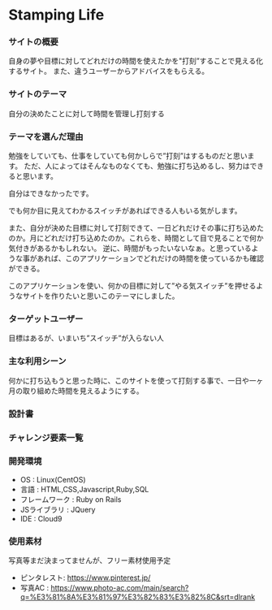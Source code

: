 # Stamping Life

### サイトの概要
自身の夢や目標に対してどれだけの時間を使えたかを"打刻”することで見える化するサイト。
また、違うユーザーからアドバイスをもらえる。

### サイトのテーマ
自分の決めたことに対して時間を管理し打刻する

### テーマを選んだ理由
勉強をしていても、仕事をしていても何かしらで”打刻”はするものだと思います。
ただ、人によってはそんなものなくても、勉強に打ち込めるし、努力はできると思います。

自分はできなかったです。

でも何か目に見えてわかるスイッチがあればできる人もいる気がします。

また、自分が決めた目標に対して打刻できて、一日どれだけその事に打ち込めたのか。月にどれだけ打ち込めたのか。これらを、時間として目で見ることで何か気付きがあるかもしれない。
逆に、時間がもったいないなぁ。と思っているような事があれば、このアプリケーションでどれだけの時間を使っているかも確認ができる。

このアプリケーションを使い、何かの目標に対して”やる気スイッチ”を押せるようなサイトを作りたいと思いこのテーマにしました。

### ターゲットユーザー
目標はあるが、いまいち”スイッチ”が入らない人

### 主な利用シーン
何かに打ち込もうと思った時に、このサイトを使って打刻する事で、一日や一ヶ月の取り組めた時間を見えるようにする。

### 設計書

### チャレンジ要素一覧

### 開発環境
- OS : Linux(CentOS)
- 言語 : HTML,CSS,Javascript,Ruby,SQL
- フレームワーク : Ruby on Rails
- JSライブラリ : JQuery
- IDE : Cloud9


### 使用素材
写真等まだ決まってませんが、フリー素材使用予定
- ピンタレスト: https://www.pinterest.jp/
- 写真AC : https://www.photo-ac.com/main/search?q=%E3%81%8A%E3%81%97%E3%82%83%E3%82%8C&srt=dlrank
